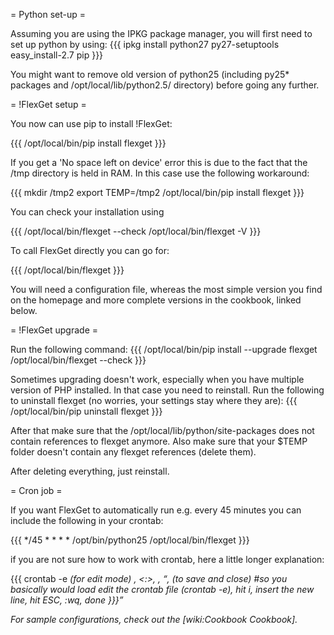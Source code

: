= Python set-up =

Assuming you are using the IPKG package manager, you will first need to set up python by using:
{{{
ipkg install python27 py27-setuptools
easy_install-2.7 pip
}}}

You might want to remove old version of python25 (including py25* packages and /opt/local/lib/python2.5/ directory) before going any further.

= !FlexGet setup =

You now can use pip to install !FlexGet:

{{{
/opt/local/bin/pip install flexget
}}}

If you get a 'No space left on device' error this is due to the fact that the /tmp directory is held in RAM. In this case use the following workaround:

{{{
mkdir /tmp2
export TEMP=/tmp2
/opt/local/bin/pip install flexget
}}}

You can check your installation using

{{{
/opt/local/bin/flexget --check
/opt/local/bin/flexget -V
}}}

To call FlexGet directly you can go for:

{{{
/opt/local/bin/flexget
}}}

You will need a configuration file, whereas the most simple version you find on the homepage and more complete versions in the cookbook, linked below.

= !FlexGet upgrade =

Run the following command:
{{{
/opt/local/bin/pip install --upgrade flexget
/opt/local/bin/flexget --check
}}}

Sometimes upgrading doesn't work, especially when you have multiple version of PHP installed. In that case you need to reinstall. Run the following to uninstall flexget (no worries, your settings stay where they are):
{{{
/opt/local/bin/pip uninstall flexget
}}}

After that make sure that the /opt/local/lib/python<version>/site-packages does not contain references to flexget anymore. Also make sure that your $TEMP folder doesn't contain any flexget references (delete them).

After deleting everything, just reinstall.

= Cron job =

If you want FlexGet to automatically run e.g. every 45 minutes you can include the following in your crontab:

{{{
*/45 * * * * /opt/bin/python25 /opt/local/bin/flexget
}}}

if you are not sure how to work with crontab, here a little longer explanation:

{{{
crontab -e
<i> (for edit mode)
<enter new line from above>
<ESC>, <:>, <w>, <q>, <ENTER> (to save and close)
#so you basically would load edit the crontab file (crontab -e), hit i, insert the new line, hit ESC, :wq, done
}}}

For sample configurations, check out the [wiki:Cookbook Cookbook].